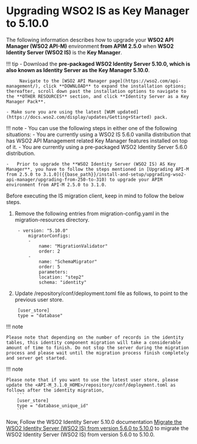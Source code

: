 # Upgrading WSO2 IS as Key Manager to 5.10.0

The following information describes how to upgrade your **WSO2 API Manager (WSO2 API-M)** environment **from APIM 2.5.0** when **WSO2 Identity Server (WSO2 IS)** is the **Key Manager**.

!!! tip
    - Download the **pre-packaged WSO2 Identity Server 5.10.0, which is also known as Identity Server as the Key Manager 5.10.0**.
    
         Navigate to the [WSO2 API Manager page](https://wso2.com/api-management/), click **DOWNLOAD** to expand the installation options; thereafter, scroll down past the installation options to navigate to the **OTHER RESOURCES** section, and click **Identity Server as a Key Manager Pack**. 
    
    - Make sure you are using the latest [WUM updated](https://docs.wso2.com/display/updates/Getting+Started) pack.

!!! note
    -   You can use the following steps in either one of the following situations:
        -   You are currently using a WSO2 IS 5.6.0 vanilla distribution that has WSO2 API Management related Key Manager features installed on top of it.
        -   You are currently using a pre-packaged WSO2 Identity Server 5.6.0 distribution.

    -   Prior to upgrade the **WSO2 Identity Server (WSO2 IS) AS Key Manager**, you have to follow the steps mentioned in [Upgrading API-M from 2.5.0 to 3.1.0]({{base_path}}/install-and-setup/upgrading-wso2-api-manager/upgrading-from-250-to-310) to upgrade your APIM environment from API-M 2.5.0 to 3.1.0.

Before executing the IS migration client, keep in mind to follow the below steps.

1. Remove the following entries from migration-config.yaml in the migration-resources directory.
                
        - version: "5.10.0"
            migratorConfigs:
            -
                name: "MigrationValidator"
                order: 2
            -
                name: "SchemaMigrator"
                order: 5
                parameters:
                location: "step2"
                schema: "identity"
               

2. Update <IS-KM-HOME>/repository/conf/deployment.toml file as follows, to point to the previous user store.

        [user_store]
        type = "database"

!!! note
    
    Please note that depending on the number of records in the identity tables, this identity component migration will take a considerable amount of time to finish. Do not stop the server during the migration process and please wait until the migration process finish completely and server get started.

!!! note
    
    Please note that if you want to use the latest user store, please update the <API-M_3.1.0_HOME>/repository/conf/deployment.toml as follows after the identity migration,
        ```
        [user_store]
        type = "database_unique_id"
        ```
Now, Follow the WSO2 Identity Server 5.10.0 documentation [Migrate the WSO2 Identity Server (WSO2 IS) from version 5.6.0 to 5.10.0](https://is.docs.wso2.com/en/5.10.0/setup/migrating-to-5100/) to migrate the WSO2 Identity Server (WSO2 IS) from version 5.6.0 to 5.10.0.